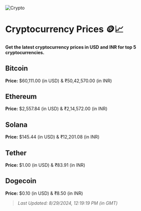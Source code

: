 
![Crypto](https://www.techguide.com.au/wp-content/uploads/2020/11/crypto3.jpeg)

# Cryptocurrency Prices 🪙📈

#### Get the latest cryptocurrency prices in USD and INR for top 5 cryptocurrencies.

## Bitcoin

**Price:** $60,111.00 (in USD) & ₹50,42,570.00 (in INR)

## Ethereum

**Price:** $2,557.84 (in USD) & ₹2,14,572.00 (in INR)

## Solana

**Price:** $145.44 (in USD) & ₹12,201.08 (in INR)

## Tether

**Price:** $1.00 (in USD) & ₹83.91 (in INR)

## Dogecoin

**Price:** $0.10 (in USD) & ₹8.50 (in INR)

> _Last Updated: 8/29/2024, 12:19:19 PM (in GMT)_

